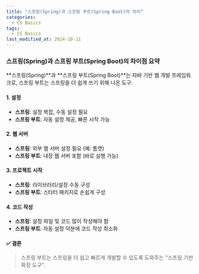 ```yaml
---
title: "스프링(Spring)과 스프링 부트(Spring Boot)의 차이"
categories:
  - CS Basics
tags:
  - CS Basics
last_modified_at: 2024-10-11
---
```


### 스프링(Spring)과 스프링 부트(Spring Boot)의 차이점 요약

**스프링(Spring)**과 **스프링 부트(Spring Boot)**는 자바 기반 웹 개발 프레임워크로, 스프링 부트는 스프링을 더 쉽게 쓰기 위해 나온 도구. 

#### 1. 설정
- **스프링**: 설정 복잡, 수동 설정 필요
- **스프링 부트**: 자동 설정 제공, 빠른 시작 가능

#### 2. 웹 서버
- **스프링**: 외부 웹 서버 설정 필요 (예: 톰캣)
- **스프링 부트**: 내장 웹 서버 포함 (바로 실행 가능)

#### 3. 프로젝트 시작
- **스프링**: 라이브러리/설정 수동 구성
- **스프링 부트**: 스타터 패키지로 손쉽게 구성

#### 4. 코드 작성
- **스프링**: 설정 파일 및 코드 많이 작성해야 함
- **스프링 부트**: 자동 설정 덕분에 코드 작성 최소화

#### ✅ 결론
> 스프링 부트는 스프링을 더 쉽고 빠르게 개발할 수 있도록 도와주는 "스프링 기반 확장 도구".
